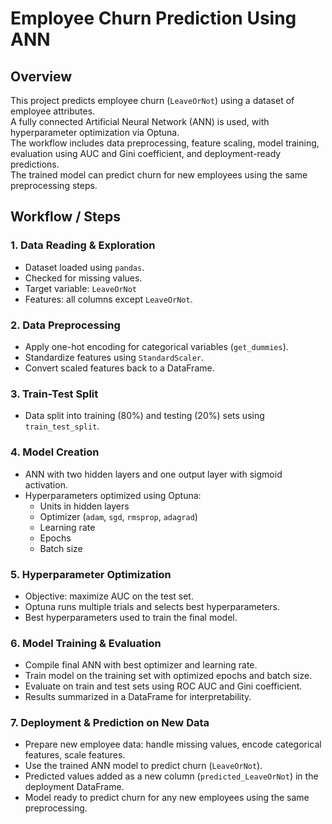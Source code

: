 # Employee Churn Prediction Using ANN

## Overview
This project predicts employee churn (`LeaveOrNot`) using a dataset of employee attributes.  
A fully connected Artificial Neural Network (ANN) is used, with hyperparameter optimization via Optuna.  
The workflow includes data preprocessing, feature scaling, model training, evaluation using AUC and Gini coefficient, and deployment-ready predictions.  
The trained model can predict churn for new employees using the same preprocessing steps.

## Workflow / Steps

### 1. Data Reading & Exploration
- Dataset loaded using `pandas`.  
- Checked for missing values.  
- Target variable: `LeaveOrNot`  
- Features: all columns except `LeaveOrNot`.  

### 2. Data Preprocessing
- Apply one-hot encoding for categorical variables (`get_dummies`).  
- Standardize features using `StandardScaler`.  
- Convert scaled features back to a DataFrame.  

### 3. Train-Test Split
- Data split into training (80%) and testing (20%) sets using `train_test_split`.  

### 4. Model Creation
- ANN with two hidden layers and one output layer with sigmoid activation.  
- Hyperparameters optimized using Optuna:  
  - Units in hidden layers  
  - Optimizer (`adam`, `sgd`, `rmsprop`, `adagrad`)  
  - Learning rate  
  - Epochs  
  - Batch size  

### 5. Hyperparameter Optimization
- Objective: maximize AUC on the test set.  
- Optuna runs multiple trials and selects best hyperparameters.  
- Best hyperparameters used to train the final model.  

### 6. Model Training & Evaluation
- Compile final ANN with best optimizer and learning rate.  
- Train model on the training set with optimized epochs and batch size.  
- Evaluate on train and test sets using ROC AUC and Gini coefficient.  
- Results summarized in a DataFrame for interpretability.

### 7. Deployment & Prediction on New Data
- Prepare new employee data: handle missing values, encode categorical features, scale features.  
- Use the trained ANN model to predict churn (`LeaveOrNot`).  
- Predicted values added as a new column (`predicted_LeaveOrNot`) in the deployment DataFrame.  
- Model ready to predict churn for any new employees using the same preprocessing.

